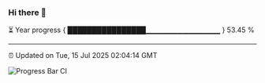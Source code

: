 ### Hi there 👋

⏳ Year progress { ████████████████▁▁▁▁▁▁▁▁▁▁▁▁▁▁ } 53.45 %

---

⏰ Updated on Tue, 15 Jul 2025 02:04:14 GMT

![Progress Bar CI](https://github.com/liununu/liununu/workflows/Progress%20Bar%20CI/badge.svg)
